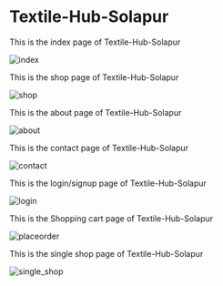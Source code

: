 # Textile-Hub-Solapur

This is the index page of Textile-Hub-Solapur

![index](https://user-images.githubusercontent.com/68384029/91286928-b11bc600-e7ac-11ea-997a-6891268bf40e.png)


This is the shop page of Textile-Hub-Solapur

![shop](https://user-images.githubusercontent.com/68384029/91287621-9b5ad080-e7ad-11ea-97ec-0d8207531323.png)


This is the about page of Textile-Hub-Solapur

![about](https://user-images.githubusercontent.com/68384029/91288290-731fa180-e7ae-11ea-96ac-309a775e49a2.png)


This is the contact page of Textile-Hub-Solapur

![contact](https://user-images.githubusercontent.com/68384029/91288849-196ba700-e7af-11ea-965b-70dce3f79a88.png)


This is the login/signup page of Textile-Hub-Solapur

![login](https://user-images.githubusercontent.com/68384029/91289111-8121f200-e7af-11ea-9616-4e78f54a832d.png)


This is the Shopping cart page of Textile-Hub-Solapur

![placeorder](https://user-images.githubusercontent.com/68384029/91289918-95b2ba00-e7b0-11ea-8b40-2c6806226f9c.png)


This is the single shop page of Textile-Hub-Solapur

![single_shop](https://user-images.githubusercontent.com/68384029/91290300-1376c580-e7b1-11ea-9f5d-7faf11cfbd18.png)
